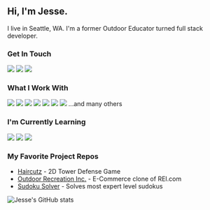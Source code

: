 ## Hi, I'm Jesse. 
I live in Seattle, WA. I'm a former Outdoor Educator turned full stack developer.

### Get In Touch
<a href="mailto:swedlundjesse@gmail.com"><img src="https://img.shields.io/badge/Gmail-D14836?style=for-the-badge&logo=gmail&logoColor=white"></a> <a href="https://www.linkedin.com/in/jesseswedlund/"><img src="https://img.shields.io/badge/LinkedIn-0077B5?style=for-the-badge&logo=linkedin&logoColor=white"></a> <a href="https://www.jesseswedlund.com/"><img src="https://img.shields.io/badge/portfolio-0A0A0A?style=for-the-badge&logo=dev.to&logoColor=white"></a> 

### What I Work With
<img src="https://img.shields.io/badge/JavaScript-F7DF1E?style=for-the-badge&logo=javascript&logoColor=black"> <img src="https://img.shields.io/badge/Node.js-43853D?style=for-the-badge&logo=node.js&logoColor=white"> <img src="https://img.shields.io/badge/HTML5-E34F26?style=for-the-badge&logo=html5&logoColor=white"> <img src="https://img.shields.io/badge/CSS3-1572B6?style=for-the-badge&logo=css3&logoColor=white"> <img src="https://img.shields.io/badge/React-20232A?style=for-the-badge&logo=react&logoColor=61DAFB"> <img src="https://img.shields.io/badge/Redux-593D88?style=for-the-badge&logo=redux&logoColor=white"> <img src="https://img.shields.io/badge/PostgreSQL-316192?style=for-the-badge&logo=postgresql&logoColor=white">
...and many others

### I'm Currently Learning
<img src="https://img.shields.io/badge/React%20Native-663399?style=for-the-badge&logo=react&logoColor=61DAFB"> <img src="https://img.shields.io/badge/Gatsby-007ACC?style=for-the-badge&logo=gatsby&logoColor=white"> <img src="https://img.shields.io/badge/Sass-CC6699?style=for-the-badge&logo=sass&logoColor=white"> 

### My Favorite Project Repos
* <a href="https://github.com/2009-FSA-CS-Lucians-Lightbringers/haircutzGame">Haircutz</a> - 2D Tower Defense Game
* <a href="hhttps://github.com/The-Shopper-Awakens/graceshopper">Outdoor Recreation Inc.</a> - E-Commerce clone of REI.com
* <a href="https://github.com/jesseswedlund/sudokuSolver">Sudoku Solver</a> - Solves most expert level sudokus

![Jesse's GitHub stats](https://github-readme-stats.vercel.app/api?username=jesseswedlund&show_icons=true&theme=dark)
